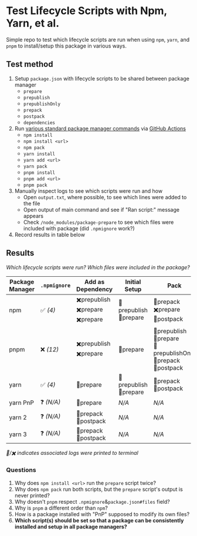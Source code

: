 # Test Lifecycle Scripts with Npm, Yarn, et al.

Simple repo to test which lifecycle scripts are run when using `npm`, `yarn`, and `pnpm` to install/setup this package in various ways.

## Test method

1. Setup `package.json` with lifecycle scripts to be shared between package manager
   - `prepare`
   - `prepublish`
   - `prepublishOnly`
   - `prepack`
   - `postpack`
   - `dependencies`
1. Run [various standard package manager commands](.github/workflows/test.yml) via [GitHub Actions](https://github.com/cinderblock/test-npm-yarn-lifecycle-scripts/actions)
   - `npm install`
   - `npm install <url>`
   - `npm pack`
   - `yarn install`
   - `yarn add <url>`
   - `yarn pack`
   - `pnpm install`
   - `pnpm add <url>`
   - `pnpm pack`
1. Manually inspect logs to see which scripts were run and how
   - Open `output.txt`, where possible, to see which lines were added to the file
   - Open output of main command and see if "Ran script:" message appears
   - Check `/node_modules/package-prepare` to see which files were included with package (did `.npmignore` work?)
1. Record results in table below

## Results

_Which lifecycle scripts were run? Which files were included in the package?_

| Package Manager | `.npmignore` | Add as Dependency                      | Initial Setup             | Pack                                                                     |
| --------------- | ------------ | -------------------------------------- | ------------------------- | ------------------------------------------------------------------------ |
| npm             | ✅ _(4)_     | ✖️prepublish<br>✖️prepare<br>✖️prepare | 👀prepublish<br>👀prepare | 👀prepack<br>✖️prepare<br>👀postpack                                     |
| pnpm            | ❌ _(12)_    | ✖️prepublish<br>✖️prepare              | 👀prepare                 | 👀prepublish<br>👀prepare<br>👀prepublishOnly<br>👀prepack<br>👀postpack |
| yarn            | ✅ _(4)_     | 👀prepare                              | 👀prepublish<br>👀prepare | 👀prepack<br>👀postpack                                                  |
| yarn PnP        | ❓ _(N/A)_   | 👀prepare                              | _N/A_                     | _N/A_                                                                    |
| yarn 2          | ❓ _(N/A)_   | 👀prepack<br>👀postpack                | _N/A_                     | _N/A_                                                                    |
| yarn 3          | ❓ _(N/A)_   | 👀prepack<br>👀postpack                | _N/A_                     | _N/A_                                                                    |

_👀/✖️ indicates associated logs were printed to terminal_

### Questions

1. Why does `npm install <url>` run the `prepare` script twice?
1. Why does `npm pack` run both scripts, but the `prepare` script's output is never printed?
1. Why doesn't `pnpm` respect `.npmignore`&`package.json#files` field?
1. Why is `pnpm` a different order than `npm`?
1. How is a package installed with "PnP" supposed to modify its own files?
1. **Which script(s) should be set so that a package can be consistently installed and setup in all package managers?**
